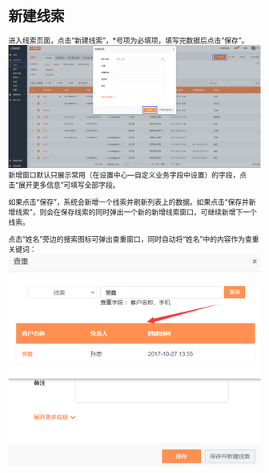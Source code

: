 # 新建线索

进入线索页面，点击“新建线索”，\*号项为必填项，填写完数据后点击“保存”。![](/assets/励销新建线索3.png)新增窗口默认只展示常用（在设置中心—自定义业务字段中设置）的字段，点击“展开更多信息”可填写全部字段。

如果点击“保存”，系统会新增一个线索并刷新列表上的数据。如果点击“保存并新增线索”，则会在保存线索的同时弹出一个新的新增线索窗口，可继续新增下一个线索。

点击“姓名”旁边的搜索图标可弹出查重窗口，同时自动将“姓名”中的内容作为查重关键词：![](/assets/励销查重1.png)



